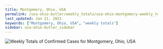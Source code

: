 ```yaml
---
title: Montgomery, Ohio, USA
permalink: /usa-ohio-butler/weekly_totals/usa-ohio-montgomery-weekly_totals.html
last_updated: Jan 21, 2021
keywords: ["Montgomery, Ohio, USA", "weekly totals"]
sidebar: usa-ohio-butler_sidebar
---
```


![Weekly Totals of Confirmed Cases for Montgomery, Ohio, USA](/covid_tracker/images/graphs/usa-ohio-montgomery-weekly_totals_graph.png)
